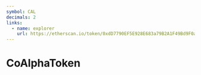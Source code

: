 ```yaml
---
symbol: CAL
decimals: 2
links:
  - name: explorer
    url: https://etherscan.io/token/0xdD7790EF5E928E683a79B2A1F49Bd9F0a5c6dAa8
---
```


# CoAlphaToken
